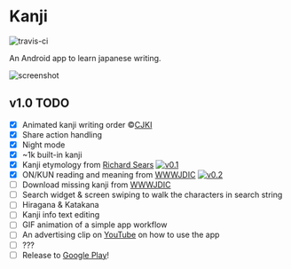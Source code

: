 Kanji
=====
![travis-ci](https://travis-ci.org/arbitrary-dev/kanji.svg?branch=master)

An Android app to learn japanese writing.

![screenshot](https://github.com/arbitrary-dev/kanji/raw/master/screenshot.jpg "screenshot")

## v1.0 TODO
- [X] Animated kanji writing order &copy;[CJKI](http://cjki.org)
- [X] Share action handling
- [X] Night mode
- [X] ~1k built-in kanji
- [X] Kanji etymology from [Richard Sears](http://www.chineseetymology.org)
  [![v0.1](https://img.shields.io/badge/download-v0.1-brightgreen.svg)](https://github.com/arbitrary-dev/kanji/raw/master/app/kanji-0.1.apk)
- [X] ON/KUN reading and meaning from [WWWJDIC](http://www.edrdg.org/cgi-bin/wwwjdic/wwwjdic?1B)
  [![v0.2](https://img.shields.io/badge/download-v0.2-brightgreen.svg)](https://github.com/arbitrary-dev/kanji/raw/master/app/kanji-0.2.apk)
- [ ] Download missing kanji from [WWWJDIC](http://www.edrdg.org/cgi-bin/wwwjdic/wwwjdic?1B)
- [ ] Search widget &amp; screen swiping to walk the characters in search string
- [ ] Hiragana &amp; Katakana
- [ ] Kanji info text editing
- [ ] GIF animation of a simple app workflow
- [ ] An advertising clip on [YouTube](https://www.youtube.com) on how to use the app
- [ ] ???
- [ ] Release to [Google Play](https://play.google.com/store)!
